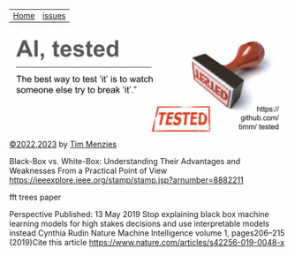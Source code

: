 <p>
&nbsp;
<a name=top></a>
<p>
<table><tr>
<td><a href="/README.md#top">Home</a>
<td><a href="http:github.com/timm/tested/issues">issues</a>
</tr></table>
<img  align=center width=600 src="/docs/img/banner.png"><br clear=all>
<a href="/LICENSE.md">&copy;2022,2023</a> by <a href="http://menzies.us">Tim Menzies</a>
</p>


Black-Box vs. White-Box: Understanding
Their Advantages and Weaknesses From
a Practical Point of View
https://ieeexplore.ieee.org/stamp/stamp.jsp?arnumber=8882211


fft trees paper


Perspective
Published: 13 May 2019
Stop explaining black box machine learning models for high stakes decisions and use interpretable models instead
Cynthia Rudin 
Nature Machine Intelligence volume 1, pages206–215 (2019)Cite this article
https://www.nature.com/articles/s42256-019-0048-x
